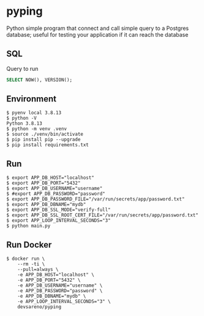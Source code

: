 # pyping
Python simple program that connect and call simple query to a Postgres database; useful for testing your application if it can reach the database

## SQL
Query to run
```sql
SELECT NOW(), VERSION();
```

## Environment
```shell
$ pyenv local 3.8.13
$ python -V
Python 3.8.13
$ python -m venv .venv
$ source ./venv/bin/activate
$ pip install pip --upgrade
$ pip install requirements.txt
```

## Run
```shell
$ export APP_DB_HOST="localhost"
$ export APP_DB_PORT="5432"
$ export APP_DB_USERNAME="username"
$ #export APP_DB_PASSWORD="password"
$ export APP_DB_PASSWORD_FILE="/var/run/secrets/app/password.txt"
$ export APP_DB_DBNAME="mydb"
$ export APP_DB_SSL_MODE="verify-full"
$ export APP_DB_SSL_ROOT_CERT_FILE="/var/run/secrets/app/password.txt"
$ export APP_LOOP_INTERVAL_SECONDS="3"
$ python main.py
```

## Run Docker
```shell
$ docker run \
    --rm -ti \
    --pull=always \
    -e APP_DB_HOST="localhost" \
    -e APP_DB_PORT="5432" \
    -e APP_DB_USERNAME="username" \
    -e APP_DB_PASSWORD="password" \
    -e APP_DB_DBNAME="mydb" \
    -e APP_LOOP_INTERVAL_SECONDS="3" \
    devsareno/pyping
```
